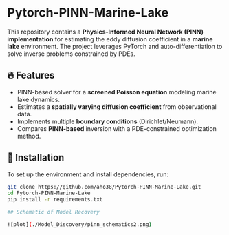 # Pytorch-PINN-Marine-Lake

This repository contains a **Physics-Informed Neural Network (PINN) implementation** for estimating the eddy diffusion coefficient in a **marine lake** environment. The project leverages PyTorch and auto-differentiation to solve inverse problems constrained by PDEs.

## 🔥 Features
- PINN-based solver for a **screened Poisson equation** modeling marine lake dynamics.
- Estimates a **spatially varying diffusion coefficient** from observational data.
- Implements multiple **boundary conditions** (Dirichlet/Neumann).
- Compares **PINN-based** inversion with a PDE-constrained optimization method.

## 🚀 Installation
To set up the environment and install dependencies, run:
```bash
git clone https://github.com/aho38/Pytorch-PINN-Marine-Lake.git
cd Pytorch-PINN-Marine-Lake
pip install -r requirements.txt

## Schematic of Model Recovery

![plot](./Model_Discovery/pinn_schematics2.png)
